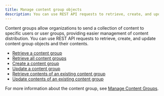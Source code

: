 ```yaml
---
title: Manage content group objects
description: You can use REST API requests to retrieve, create, and update content group objects and their contents.
---
```


<Available since="2021 Update 4" />

Content groups allow organizations to send a collection of content to specific users or user groups, providing easier management of content distribution. You can use REST API requests to retrieve, create, and update content group objects and their contents.

- [Retrieve a content group](retrieve-a-content-group.md)
- [Retrieve all content groups](retrieve-all-content-groups.md)
- [Create a content group](create-a-content-group.md)
- [Update a content group](update-a-content-group.md)
- [Retrieve contents of an existing content group](retrieve-contents-of-an-existing-content-group.md)
- [Update contents of an existing content group](update-contents-of-an-existing-content-group.md)

For more information about the content group, see [Manage Content Groups](https://www2.microstrategy.com/producthelp/current/Workstation/WebHelp/Lang_1033/Content/content_groups.htm).
